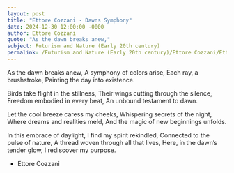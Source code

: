 ```yaml
---
layout: post
title: "Ettore Cozzani - Dawns Symphony"
date: 2024-12-30 12:00:00 -0000
author: Ettore Cozzani
quote: "As the dawn breaks anew,"
subject: Futurism and Nature (Early 20th century)
permalink: /Futurism and Nature (Early 20th century)/Ettore Cozzani/Ettore Cozzani - Dawns Symphony
---
```


As the dawn breaks anew,
A symphony of colors arise,
Each ray, a brushstroke,
Painting the day into existence.

Birds take flight in the stillness,
Their wings cutting through the silence,
Freedom embodied in every beat,
An unbound testament to dawn.

Let the cool breeze caress my cheeks,
Whispering secrets of the night,
Where dreams and realities meld,
And the magic of new beginnings unfolds.

In this embrace of daylight,
I find my spirit rekindled,
Connected to the pulse of nature,
A thread woven through all that lives,
Here, in the dawn’s tender glow,
I rediscover my purpose.

- Ettore Cozzani
